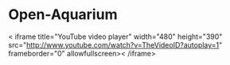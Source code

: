 # Open-Aquarium
< iframe title="YouTube video player" width="480" height="390" src="http://www.youtube.com/watch?v=TheVideoID?autoplay=1" frameborder="0" allowfullscreen>< /iframe>
